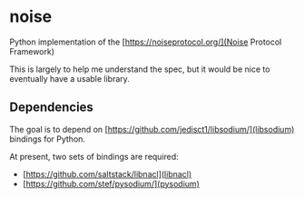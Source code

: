 noise
=====

Python implementation of the [https://noiseprotocol.org/](Noise Protocol
Framework)

This is largely to help me understand the spec, but it would be nice to
eventually have a usable library.

Dependencies
------------
The goal is to depend on [https://github.com/jedisct1/libsodium/](libsodium)
bindings for Python.

At present, two sets of bindings are required:
* [https://github.com/saltstack/libnacl](libnacl)
* [https://github.com/stef/pysodium/](pysodium)
